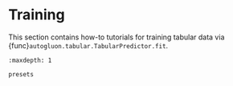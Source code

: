 # Training

This section contains how-to tutorials for training tabular data via {func}`autogluon.tabular.TabularPredictor.fit`.


```{toctree}
:maxdepth: 1

presets
```

